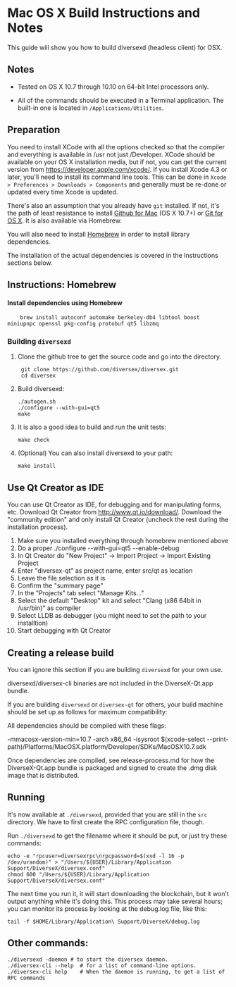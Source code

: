 Mac OS X Build Instructions and Notes
====================================
This guide will show you how to build diversexd (headless client) for OSX.

Notes
-----

* Tested on OS X 10.7 through 10.10 on 64-bit Intel processors only.

* All of the commands should be executed in a Terminal application. The
built-in one is located in `/Applications/Utilities`.

Preparation
-----------

You need to install XCode with all the options checked so that the compiler
and everything is available in /usr not just /Developer. XCode should be
available on your OS X installation media, but if not, you can get the
current version from https://developer.apple.com/xcode/. If you install
Xcode 4.3 or later, you'll need to install its command line tools. This can
be done in `Xcode > Preferences > Downloads > Components` and generally must
be re-done or updated every time Xcode is updated.

There's also an assumption that you already have `git` installed. If
not, it's the path of least resistance to install [Github for Mac](https://mac.github.com/)
(OS X 10.7+) or
[Git for OS X](https://code.google.com/p/git-osx-installer/). It is also
available via Homebrew.

You will also need to install [Homebrew](http://brew.sh) in order to install library
dependencies.

The installation of the actual dependencies is covered in the Instructions
sections below.

Instructions: Homebrew
----------------------

#### Install dependencies using Homebrew

        brew install autoconf automake berkeley-db4 libtool boost miniupnpc openssl pkg-config protobuf qt5 libzmq

### Building `diversexd`

1. Clone the github tree to get the source code and go into the directory.

        git clone https://github.com/diversex/diversex.git
        cd diversex

2.  Build diversexd:

        ./autogen.sh
        ./configure --with-gui=qt5
        make

3.  It is also a good idea to build and run the unit tests:

        make check

4.  (Optional) You can also install diversexd to your path:

        make install

Use Qt Creator as IDE
------------------------
You can use Qt Creator as IDE, for debugging and for manipulating forms, etc.
Download Qt Creator from http://www.qt.io/download/. Download the "community edition" and only install Qt Creator (uncheck the rest during the installation process).

1. Make sure you installed everything through homebrew mentioned above
2. Do a proper ./configure --with-gui=qt5 --enable-debug
3. In Qt Creator do "New Project" -> Import Project -> Import Existing Project
4. Enter "diversex-qt" as project name, enter src/qt as location
5. Leave the file selection as it is
6. Confirm the "summary page"
7. In the "Projects" tab select "Manage Kits..."
8. Select the default "Desktop" kit and select "Clang (x86 64bit in /usr/bin)" as compiler
9. Select LLDB as debugger (you might need to set the path to your installtion)
10. Start debugging with Qt Creator

Creating a release build
------------------------
You can ignore this section if you are building `diversexd` for your own use.

diversexd/diversex-cli binaries are not included in the DiverseX-Qt.app bundle.

If you are building `diversexd` or `diversex-qt` for others, your build machine should be set up
as follows for maximum compatibility:

All dependencies should be compiled with these flags:

 -mmacosx-version-min=10.7
 -arch x86_64
 -isysroot $(xcode-select --print-path)/Platforms/MacOSX.platform/Developer/SDKs/MacOSX10.7.sdk

Once dependencies are compiled, see release-process.md for how the DiverseX-Qt.app
bundle is packaged and signed to create the .dmg disk image that is distributed.

Running
-------

It's now available at `./diversexd`, provided that you are still in the `src`
directory. We have to first create the RPC configuration file, though.

Run `./diversexd` to get the filename where it should be put, or just try these
commands:

    echo -e "rpcuser=diversexrpc\nrpcpassword=$(xxd -l 16 -p /dev/urandom)" > "/Users/${USER}/Library/Application Support/DiverseX/diversex.conf"
    chmod 600 "/Users/${USER}/Library/Application Support/DiverseX/diversex.conf"

The next time you run it, it will start downloading the blockchain, but it won't
output anything while it's doing this. This process may take several hours;
you can monitor its process by looking at the debug.log file, like this:

    tail -f $HOME/Library/Application\ Support/DiverseX/debug.log

Other commands:
-------

    ./diversexd -daemon # to start the diversex daemon.
    ./diversex-cli --help  # for a list of command-line options.
    ./diversex-cli help    # When the daemon is running, to get a list of RPC commands
